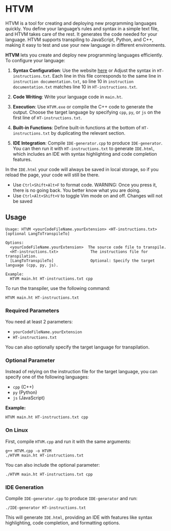 # HTVM

HTVM is a tool for creating and deploying new programming languages quickly. You define your language’s rules and syntax in a simple text file, and HTVM takes care of the rest. It generates the code needed for your language. HTVM supports transpiling to JavaScript, Python, and C++, making it easy to test and use your new language in different environments.

**HTVM** lets you create and deploy new programming languages efficiently. To configure your language:

1. **Syntax Configuration**: Use the website [here](https://themaster1127.github.io/HTVM/) or Adjust the syntax in `HT-instructions.txt`. Each line in this file corresponds to the same line in `instruction documentation.txt`, so line 10 in `instruction documentation.txt` matches line 10 in `HT-instructions.txt`. 

2. **Code Writing**: Write your language code in `main.ht`. 

3. **Execution**: Use `HTVM.exe` or compile the C++ code to generate the output. Choose the target language by specifying `cpp`, `py`, or `js` on the first line of `HT-instructions.txt`.

4. **Built-in Functions**: Define built-in functions at the bottom of `HT-instructions.txt` by duplicating the relevant section.

5. **IDE Integration**: Compile `IDE-generator.cpp` to produce `IDE-generator`. You can then run it with `HT-instructions.txt` to generate `IDE.html`, which includes an IDE with syntax highlighting and code completion features. 

In the `IDE.html` your code will always be saved in local storage, so if you reload the page, your code will still be there.

   - Use `Ctrl+Shift+Alt+F` to format code. WARNING: Once you press it, there is no going back. You better know what you are doing.
   - Use `Ctrl+Alt+Shift+V` to toggle Vim mode on and off. Changes will not be saved


## Usage

```
Usage: HTVM <yourCodeFileName.yourExtension> <HT-instructions.txt> [optional LangToTranspileTo]

Options:
  <yourCodeFileName.yourExtension>  The source code file to transpile.
  <HT-instructions.txt>              The instructions file for transpilation.
  [LangToTranspileTo]                Optional: Specify the target language (cpp, py, js).

Example:
  HTVM main.ht HT-instructions.txt cpp
```

To run the transpiler, use the following command:

```
HTVM main.ht HT-instructions.txt
```

### Required Parameters

You need at least 2 parameters:
- `yourCodeFileName.yourExtension`
- `HT-instructions.txt`

You can also optionally specify the target language for transpilation.

### Optional Parameter

Instead of relying on the instruction file for the target language, you can specify one of the following languages:
- `cpp` (C++)
- `py` (Python)
- `js` (JavaScript)

**Example:**

```
HTVM main.ht HT-instructions.txt cpp
```

### On Linux

First, compile `HTVM.cpp` and run it with the same arguments:

```
g++ HTVM.cpp -o HTVM
./HTVM main.ht HT-instructions.txt
```

You can also include the optional parameter:

```
./HTVM main.ht HT-instructions.txt cpp
```


### IDE Generation

Compile `IDE-generator.cpp` to produce `IDE-generator` and run:

```
./IDE-generator HT-instructions.txt
```

This will generate `IDE.html`, providing an IDE with features like syntax highlighting, code completion, and formatting options.

